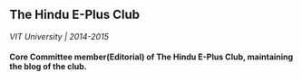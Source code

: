 ## The Hindu E-Plus Club

_VIT University | 2014-2015_

#### Core Committee member(Editorial) of The Hindu E-Plus Club, maintaining the blog of the club.
